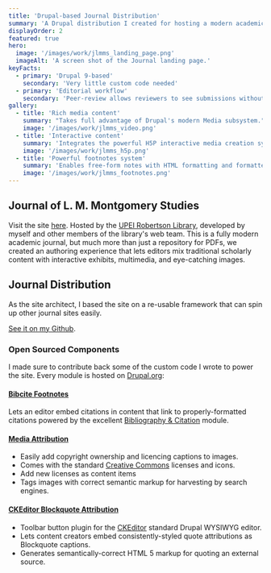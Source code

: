 ```yaml
---
title: 'Drupal-based Journal Distribution'
summary: 'A Drupal distribution I created for hosting a modern academic journal. .'
displayOrder: 2
featured: true
hero:
  image: '/images/work/jlmms_landing_page.png'
  imageAlt: 'A screen shot of the Journal landing page.'
keyFacts:
  - primary: 'Drupal 9-based'
    secondary: 'Very little custom code needed'
  - primary: 'Editorial workflow'
    secondary: 'Peer-review allows reviewers to see submissions without seeing the authors.'
gallery:
  - title: 'Rich media content'
    summary: "Takes full advantage of Drupal's modern Media subsystem."
    image: '/images/work/jlmms_video.png'
  - title: 'Interactive content'
    summary: 'Integrates the powerful H5P interactive media creation system.'
    image: '/images/work/jlmms_h5p.png'
  - title: 'Powerful footnotes system'
    summary: 'Enables free-form notes with HTML formatting and formatted citations.'
    image: '/images/work/jlmms_footnotes.png'
---
```


## Journal of L. M. Montgomery Studies

Visit the site [here](https://journaloflmmontgomerystudies.ca/). Hosted by the [UPEI Robertson Library](https://library.upei.ca/), developed by myself and other members of the library's web team. This is a fully modern academic journal, but much more than just a repository for PDFs, we created an authoring experience that lets editors mix traditional scholarly content with interactive exhibits, multimedia, and eye-catching images.

## Journal Distribution

As the site architect, I based the site on a re-usable framework that can  spin up other journal sites easily.

[See it on my Github](https://github.com/alxp/journal).

### Open Sourced Components

I made sure to contribute back some of the custom code I wrote to power the site. Every module is hosted on [Drupal.org](https://drupal.org/):

#### [Bibcite Footnotes](https://drupal.org/project/bibcite_footnotes)
Lets an editor embed citations in content that link to properly-formatted citations powered by the excellent [Bibliography & Citation](https://drupal.org/project/bibcite) module.
#### [Media Attribution](https://drupal.org/project/media_attribution)
* Easily add copyright ownership and licencing captions to images.
* Comes with the standard [Creative Commons](https://creativecommons.org/) licenses and icons.
* Add new licenses as content items
* Tags images with correct semantic markup for harvesting by search engines.
#### [CKEditor Blockquote Attribution](https://www.drupal.org/project/ckeditor_blockquote_attribution)
* Toolbar button plugin for the [CKEditor](https://www.drupal.org/project/ckeditor) standard Drupal WYSIWYG editor.
* Lets content creators embed consistently-styled quote attributions as Blockquote captions.
* Generates semantically-correct HTML 5 markup for quoting an external source.
